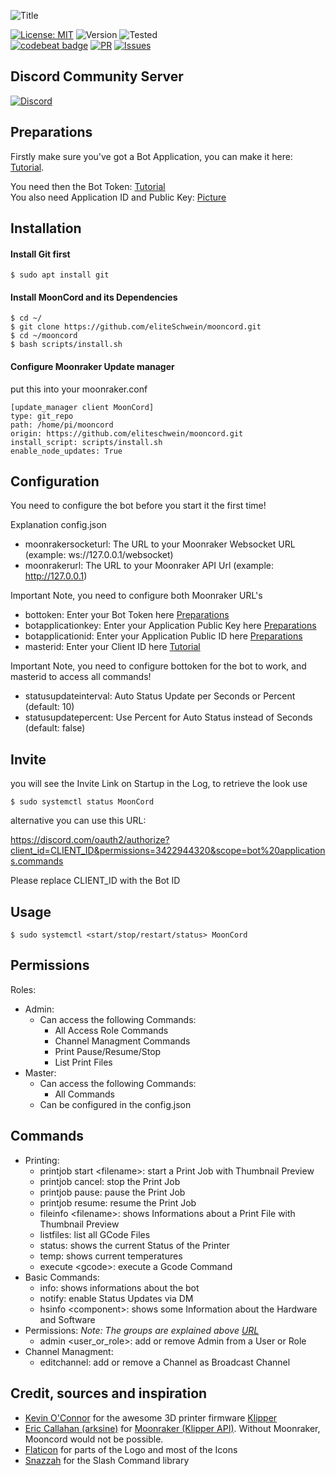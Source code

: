 ![Title](https://github.com/eliteSchwein/mooncord/blob/master/images/github-title.png)

[![License: MIT](https://img.shields.io/badge/License-MIT-blue.svg)](https://opensource.org/licenses/MIT)
![Version](https://img.shields.io/github/package-json/v/eliteschwein/mooncord)
![Tested](https://img.shields.io/badge/rpi%20tested-zero%20%26%204-brightgreen)
<br>
[![codebeat badge](https://codebeat.co/badges/a9c514a4-8736-46e0-90c8-d097345589d1)](https://codebeat.co/projects/github-com-eliteschwein-mooncord-master)
[![PR](https://img.shields.io/github/issues-pr/eliteschwein/mooncord)](https://github.com/eliteSchwein/mooncord/pulls)
[![Issues](https://img.shields.io/github/issues/eliteschwein/mooncord)](https://github.com/eliteSchwein/mooncord/issues)

## Discord Community Server

[![Discord](https://img.shields.io/discord/626717239210672139)](https://discord.gg/auhjVJYqCf)

## Preparations

Firstly make sure you've got a Bot Application, you can make it here: [Tutorial](https://github.com/reactiflux/discord-irc/wiki/Creating-a-discord-bot-&-getting-a-token).

You need then the Bot Token: [Tutorial](https://github.com/reactiflux/discord-irc/wiki/Creating-a-discord-bot-&-getting-a-token) <br>
You also need Application ID and Public Key:
[Picture](https://github.com/eliteSchwein/mooncord/blob/dev/images/example-application.png)

## Installation

#### Install Git first

    $ sudo apt install git

#### Install MoonCord and its Dependencies

    $ cd ~/
    $ git clone https://github.com/eliteSchwein/mooncord.git
    $ cd ~/mooncord
    $ bash scripts/install.sh

#### Configure Moonraker Update manager

put this into your moonraker.conf

    [update_manager client MoonCord]
    type: git_repo
    path: /home/pi/mooncord
    origin: https://github.com/eliteschwein/mooncord.git
    install_script: scripts/install.sh
    enable_node_updates: True

## Configuration

You need to configure the bot before you start it the first time!

Explanation config.json

- moonrakersocketurl: The URL to your Moonraker Websocket URL (example: ws://127.0.0.1/websocket)
- moonrakerurl: The URL to your Moonraker API Url (example: http://127.0.0.1)

Important Note, you need to configure both Moonraker URL's

- bottoken: Enter your Bot Token here [Preparations](https://github.com/eliteSchwein/mooncord/tree/dev#preparations)
- botapplicationkey: Enter your Application Public Key here [Preparations](https://github.com/eliteSchwein/mooncord/tree/dev#preparations)
- botapplicationid: Enter your Application Public ID here [Preparations](https://github.com/eliteSchwein/mooncord/tree/dev#preparations)
- masterid: Enter your Client ID here [Tutorial](https://techswift.org/2020/04/22/how-to-find-your-user-id-on-discord)

Important Note, you need to configure bottoken for the bot to work, and masterid to access all commands!

- statusupdateinterval: Auto Status Update per Seconds or Percent (default: 10)
- statusupdatepercent: Use Percent for Auto Status instead of Seconds (default: false)

## Invite

you will see the Invite Link on Startup in the Log, to retrieve the look use

    $ sudo systemctl status MoonCord

alternative you can use this URL:

https://discord.com/oauth2/authorize?client_id=CLIENT_ID&permissions=3422944320&scope=bot%20applications.commands

Please replace CLIENT_ID with the Bot ID

## Usage

    $ sudo systemctl <start/stop/restart/status> MoonCord

## Permissions

Roles:

- Admin:
  - Can access the following Commands:
    - All Access Role Commands
    - Channel Managment Commands
    - Print Pause/Resume/Stop
    - List Print Files
- Master:
  - Can access the following Commands:
    - All Commands
  - Can be configured in the config.json

## Commands

- Printing:
  - printjob start &#60;filename&#62;: start a Print Job with Thumbnail Preview
  - printjob cancel: stop the Print Job
  - printjob pause: pause the Print Job
  - printjob resume: resume the Print Job
  - fileinfo &#60;filename&#62;: shows Informations about a Print File with Thumbnail Preview
  - listfiles: list all GCode Files
  - status: shows the current Status of the Printer
  - temp: shows current temperatures
  - execute &#60;gcode&#62;: execute a Gcode Command
- Basic Commands:
  - info: shows informations about the bot
  - notify: enable Status Updates via DM
  - hsinfo &#60;component&#62;: shows some Information about the Hardware and Software
- Permissions:
  _Note: The groups are explained above [URL](https://github.com/eliteSchwein/mooncord/blob/master/README.md#permissions)_
  - admin &#60;user_or_role&#62;: add or remove Admin from a User or Role
- Channel Managment:
  - editchannel: add or remove a Channel as Broadcast Channel

## Credit, sources and inspiration

- [Kevin O'Connor](https://github.com/KevinOConnor) for the awesome 3D printer firmware [Klipper](https://github.com/KevinOConnor/klipper)
- [Eric Callahan (arksine)](https://github.com/Arksine) for [Moonraker (Klipper API)](https://github.com/Arksine/moonraker). Without Moonraker, Mooncord would not be possible.
- [Flaticon](https://www.flaticon.com) for parts of the Logo and most of the Icons
- [Snazzah](https://github.com/Snazzah/slash-create) for the Slash Command library
